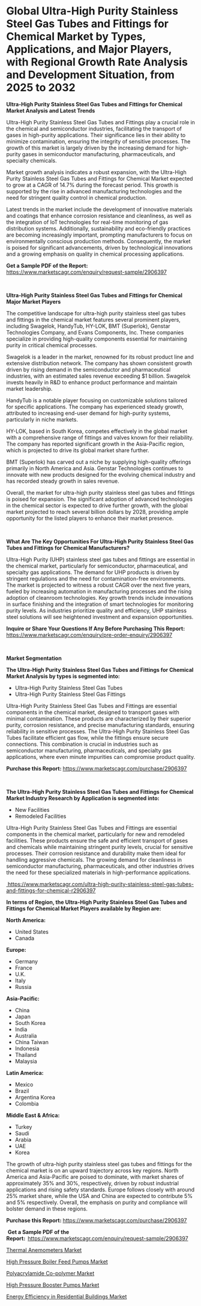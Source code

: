 <p><h1>Global Ultra-High Purity Stainless Steel Gas Tubes and Fittings for Chemical Market by Types, Applications, and Major Players, with Regional Growth Rate Analysis and Development Situation, from 2025 to 2032</h1></p><p><strong>Ultra-High Purity Stainless Steel Gas Tubes and Fittings for Chemical Market Analysis and Latest Trends</strong></p>
<p><p>Ultra-High Purity Stainless Steel Gas Tubes and Fittings play a crucial role in the chemical and semiconductor industries, facilitating the transport of gases in high-purity applications. Their significance lies in their ability to minimize contamination, ensuring the integrity of sensitive processes. The growth of this market is largely driven by the increasing demand for high-purity gases in semiconductor manufacturing, pharmaceuticals, and specialty chemicals.</p><p>Market growth analysis indicates a robust expansion, with the Ultra-High Purity Stainless Steel Gas Tubes and Fittings for Chemical Market expected to grow at a CAGR of 14.7% during the forecast period. This growth is supported by the rise in advanced manufacturing technologies and the need for stringent quality control in chemical production. </p><p>Latest trends in the market include the development of innovative materials and coatings that enhance corrosion resistance and cleanliness, as well as the integration of IoT technologies for real-time monitoring of gas distribution systems. Additionally, sustainability and eco-friendly practices are becoming increasingly important, prompting manufacturers to focus on environmentally conscious production methods. Consequently, the market is poised for significant advancements, driven by technological innovations and a growing emphasis on quality in chemical processing applications.</p></p>
<p><strong>Get a Sample PDF of the Report:&nbsp;</strong> <a href="https://www.marketscagr.com/enquiry/request-sample/2906397?utm_campaign=1889&utm_medium=2&utm_source=Github&utm_content=ia&utm_term=12032025&utm_id=ultra-high-purity-stainless-steel-gas-tubes-and-fittings-for-chemical">https://www.marketscagr.com/enquiry/request-sample/2906397</a></p>
<p>&nbsp;</p>
<p><strong>Ultra-High Purity Stainless Steel Gas Tubes and Fittings for Chemical Major Market Players</strong></p>
<p><p>The competitive landscape for ultra-high purity stainless steel gas tubes and fittings in the chemical market features several prominent players, including Swagelok, HandyTub, HY-LOK, BMT (Superlok), Genstar Technologies Company, and Evans Components, Inc. These companies specialize in providing high-quality components essential for maintaining purity in critical chemical processes.</p><p>Swagelok is a leader in the market, renowned for its robust product line and extensive distribution network. The company has shown consistent growth driven by rising demand in the semiconductor and pharmaceutical industries, with an estimated sales revenue exceeding $1 billion. Swagelok invests heavily in R&D to enhance product performance and maintain market leadership.</p><p>HandyTub is a notable player focusing on customizable solutions tailored for specific applications. The company has experienced steady growth, attributed to increasing end-user demand for high-purity systems, particularly in niche markets.</p><p>HY-LOK, based in South Korea, competes effectively in the global market with a comprehensive range of fittings and valves known for their reliability. The company has reported significant growth in the Asia-Pacific region, which is projected to drive its global market share further.</p><p>BMT (Superlok) has carved out a niche by supplying high-quality offerings primarily in North America and Asia. Genstar Technologies continues to innovate with new products designed for the evolving chemical industry and has recorded steady growth in sales revenue.</p><p>Overall, the market for ultra-high purity stainless steel gas tubes and fittings is poised for expansion. The significant adoption of advanced technologies in the chemical sector is expected to drive further growth, with the global market projected to reach several billion dollars by 2028, providing ample opportunity for the listed players to enhance their market presence.</p></p>
<p>&nbsp;</p>
<p><strong>What Are The Key Opportunities For Ultra-High Purity Stainless Steel Gas Tubes and Fittings for Chemical Manufacturers?</strong></p>
<p><p>Ultra-High Purity (UHP) stainless steel gas tubes and fittings are essential in the chemical market, particularly for semiconductor, pharmaceutical, and specialty gas applications. The demand for UHP products is driven by stringent regulations and the need for contamination-free environments. The market is projected to witness a robust CAGR over the next five years, fueled by increasing automation in manufacturing processes and the rising adoption of cleanroom technologies. Key growth trends include innovations in surface finishing and the integration of smart technologies for monitoring purity levels. As industries prioritize quality and efficiency, UHP stainless steel solutions will see heightened investment and expansion opportunities.</p></p>
<p><strong>Inquire or Share Your Questions If Any Before Purchasing This Report:</strong> <a href="https://www.marketscagr.com/enquiry/pre-order-enquiry/2906397?utm_campaign=1889&utm_medium=2&utm_source=Github&utm_content=ia&utm_term=12032025&utm_id=ultra-high-purity-stainless-steel-gas-tubes-and-fittings-for-chemical">https://www.marketscagr.com/enquiry/pre-order-enquiry/2906397</a></p>
<p>&nbsp;</p>
<p><strong>Market Segmentation</strong></p>
<p><strong>The Ultra-High Purity Stainless Steel Gas Tubes and Fittings for Chemical Market Analysis by types is segmented into:</strong></p>
<p><ul><li>Ultra-High Purity Stainless Steel Gas Tubes</li><li>Ultra-High Purity Stainless Steel Gas Fittings</li></ul></p>
<p><p>Ultra-High Purity Stainless Steel Gas Tubes and Fittings are essential components in the chemical market, designed to transport gases with minimal contamination. These products are characterized by their superior purity, corrosion resistance, and precise manufacturing standards, ensuring reliability in sensitive processes. The Ultra-High Purity Stainless Steel Gas Tubes facilitate efficient gas flow, while the fittings ensure secure connections. This combination is crucial in industries such as semiconductor manufacturing, pharmaceuticals, and specialty gas applications, where even minute impurities can compromise product quality.</p></p>
<p><strong>Purchase this Report:&nbsp;</strong><a href="https://www.marketscagr.com/purchase/2906397?utm_campaign=1889&utm_medium=2&utm_source=Github&utm_content=ia&utm_term=12032025&utm_id=ultra-high-purity-stainless-steel-gas-tubes-and-fittings-for-chemical">https://www.marketscagr.com/purchase/2906397</a></p>
<p>&nbsp;</p>
<p><strong>The Ultra-High Purity Stainless Steel Gas Tubes and Fittings for Chemical Market Industry Research by Application is segmented into:</strong></p>
<p><ul><li>New Facilities</li><li>Remodeled Facilities</li></ul></p>
<p><p>Ultra-High Purity Stainless Steel Gas Tubes and Fittings are essential components in the chemical market, particularly for new and remodeled facilities. These products ensure the safe and efficient transport of gases and chemicals while maintaining stringent purity levels, crucial for sensitive processes. Their corrosion resistance and durability make them ideal for handling aggressive chemicals. The growing demand for cleanliness in semiconductor manufacturing, pharmaceuticals, and other industries drives the need for these specialized materials in high-performance applications.</p></p>
<p><a href="https://www.marketscagr.com/ultra-high-purity-stainless-steel-gas-tubes-and-fittings-for-chemical-r2906397?utm_campaign=1889&utm_medium=2&utm_source=Github&utm_content=ia&utm_term=12032025&utm_id=ultra-high-purity-stainless-steel-gas-tubes-and-fittings-for-chemical">&nbsp;https://www.marketscagr.com/ultra-high-purity-stainless-steel-gas-tubes-and-fittings-for-chemical-r2906397</a></p>
<p><strong>In terms of Region, the Ultra-High Purity Stainless Steel Gas Tubes and Fittings for Chemical Market Players available by Region are:</strong></p>
<p>
    <p> <strong> North America: </strong>
        <ul>
            <li>United States</li>
            <li>Canada</li>
        </ul>
        </p> 
    <p> <strong> Europe: </strong>
        <ul>
            <li>Germany</li>
            <li>France</li>
            <li>U.K.</li>
            <li>Italy</li>
            <li>Russia</li>
        </ul>
        </p> 
    <p> <strong> Asia-Pacific: </strong>
        <ul>
            <li>China</li>
            <li>Japan</li>
            <li>South Korea</li>
            <li>India</li>
            <li>Australia</li>
            <li>China Taiwan</li>
            <li>Indonesia</li>
            <li>Thailand</li>
            <li>Malaysia</li>
        </ul>
        </p> 
    <p> <strong> Latin America: </strong>
        <ul>
            <li>Mexico</li>
            <li>Brazil</li>
            <li>Argentina Korea</li>
            <li>Colombia</li>
        </ul>
        </p> 
    <p> <strong> Middle East & Africa: </strong>
        <ul>
            <li>Turkey</li>
            <li>Saudi</li>
            <li>Arabia</li>
            <li>UAE</li>
            <li>Korea</li>
        </ul>
    </p>
    </p>
<p><p>The growth of ultra-high purity stainless steel gas tubes and fittings for the chemical market is on an upward trajectory across key regions. North America and Asia-Pacific are poised to dominate, with market shares of approximately 35% and 30%, respectively, driven by robust industrial applications and rising safety standards. Europe follows closely with around 25% market share, while the USA and China are expected to contribute 5% and 5% respectively. Overall, the emphasis on purity and compliance will bolster demand in these regions.</p></p>
<p><strong>Purchase this Report: </strong><a href="https://www.marketscagr.com/purchase/2906397?utm_campaign=1889&utm_medium=2&utm_source=Github&utm_content=ia&utm_term=12032025&utm_id=ultra-high-purity-stainless-steel-gas-tubes-and-fittings-for-chemical">https://www.marketscagr.com/purchase/2906397</a></p>
<p>&nbsp;<strong>Get a Sample PDF of the Report:&nbsp;&nbsp;</strong><a href="https://www.marketscagr.com/enquiry/request-sample/2906397?utm_campaign=1889&utm_medium=2&utm_source=Github&utm_content=ia&utm_term=12032025&utm_id=ultra-high-purity-stainless-steel-gas-tubes-and-fittings-for-chemical">https://www.marketscagr.com/enquiry/request-sample/2906397</a></p>
<p><strong></strong></p>
<p><p><a href="https://github.com/siwerhommer97/Market-Research-Report-List-1/blob/main/thermal-anemometers-market.md?utm_campaign=1889&utm_medium=2&utm_source=Github&utm_content=ia&utm_term=12032025&utm_id=ultra-high-purity-stainless-steel-gas-tubes-and-fittings-for-chemical">Thermal Anemometers Market</a></p><p><a href="https://github.com/tabormahay2f/Market-Research-Report-List-1/blob/main/high-pressure-boiler-feed-pumps-market.md?utm_campaign=1889&utm_medium=2&utm_source=Github&utm_content=ia&utm_term=12032025&utm_id=ultra-high-purity-stainless-steel-gas-tubes-and-fittings-for-chemical">High Pressure Boiler Feed Pumps Market</a></p><p><a href="https://github.com/ilanarohalgh/Market-Research-Report-List-1/blob/main/polyacrylamide-co-polymer-market.md?utm_campaign=1889&utm_medium=2&utm_source=Github&utm_content=ia&utm_term=12032025&utm_id=ultra-high-purity-stainless-steel-gas-tubes-and-fittings-for-chemical">Polyacrylamide Co-polymer Market</a></p><p><a href="https://github.com/naingbiner7i/Market-Research-Report-List-1/blob/main/high-pressure-booster-pumps-market.md?utm_campaign=1889&utm_medium=2&utm_source=Github&utm_content=ia&utm_term=12032025&utm_id=ultra-high-purity-stainless-steel-gas-tubes-and-fittings-for-chemical">High Pressure Booster Pumps Market</a></p><p><a href="https://github.com/zdybelzinn/Market-Research-Report-List-1/blob/main/energy-efficiency-in-residential-buildings-market.md?utm_campaign=1889&utm_medium=2&utm_source=Github&utm_content=ia&utm_term=12032025&utm_id=ultra-high-purity-stainless-steel-gas-tubes-and-fittings-for-chemical">Energy Efficiency in Residential Buildings Market</a></p></p>